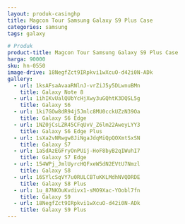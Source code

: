 ```yaml
---
layout: produk-casinghp
title: Magcon Tour Samsung Galaxy S9 Plus Case
categories: samsung
tags: galaxy

# Produk
product-title: Magcon Tour Samsung Galaxy S9 Plus Case
harga: 90000
sku: hn-0550
image-drive: 18NegfZct9IRpkvi1wXcuO-d42i0N-ADk
gallery:
  - url: 1ksAFsaAvaaRNlnJ-vrZiJ5y5DLwnuBMn
    title: Galaxy Note 8
  - url: 1ihIKvUalQUbYcHjXwy3uGQhtK3DQSL5g
    title: Galaxy S6
  - url: 1ki7GOw8dR94j5Jmlc8MU0cckUZzN39Oa
    title: Galaxy S6 Edge
  - url: 1NZ0jCsLZR45CFqUvV_Z6lm22AweyLYY3
    title: Galaxy S6 Edge Plus
  - url: 1sXa2vNRwgw8JiNgaJdqMiQpQOXmtSxSN
    title: Galaxy S7
  - url: 1aSdAzEGFryOnPUij-HoF8byB2qIWuhI7
    title: Galaxy S7 Edge
  - url: 154WPj_JmlUyrcHQFxeW5dN2EVtU7Nmzl
    title: Galaxy S8
  - url: 16SYlcSqVY7u0RULCBTuKKLMdhNVQDRDE
    title: Galaxy S8 Plus
  - url: 1u_87NKOuKvdivx1-sMO9Xac-YOobl7fn
    title: Galaxy S9
  - url: 18NegfZct9IRpkvi1wXcuO-d42i0N-ADk
    title: Galaxy S9 Plus
---
```

